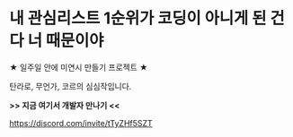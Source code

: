 # 내 관심리스트 1순위가 코딩이 아니게 된 건 다 너 때문이야

★ 일주일 안에 미연시 만들기 프로젝트 ★

탄라로, 무언가, 코르의 심심작입니다.

**>> 지금 여기서 개발자 만나기 <<**

https://discord.com/invite/tTyZHf5SZT